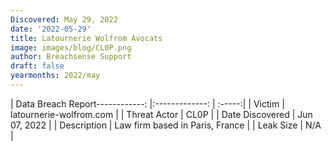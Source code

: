 ```yaml
---
Discovered: May 29, 2022
date: '2022-05-29'
title: Latournerie Wolfrom Avocats
image: images/blog/CL0P.png
author: Breachsense Support
draft: false
yearmonths: 2022/may
---
```


| Data Breach Report------------:   |:-------------:    | :-----:|
| Victim    | latournerie-wolfrom.com      | 
| Threat Actor    | CL0P      | 
| Date Discovered    | Jun 07, 2022      | 
| Description    | Law firm based in Paris, France      | 
| Leak Size    | N/A      | 

